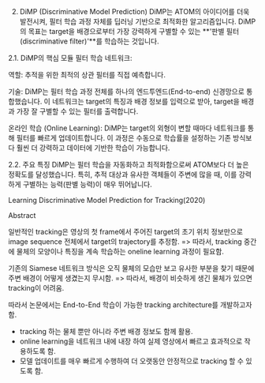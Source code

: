 2. DiMP (Discriminative Model Prediction)
DiMP는 ATOM의 아이디어를 더욱 발전시켜, 필터 학습 과정 자체를 딥러닝 기반으로 최적화한 알고리즘입니다. DiMP의 목표는 target을 배경으로부터 가장 강력하게 구별할 수 있는 **'판별 필터(discriminative filter)'**를 학습하는 것입니다.

2.1. DiMP의 핵심 모듈
필터 학습 네트워크:

역할: 추적을 위한 최적의 상관 필터를 직접 예측합니다.

기술: DiMP는 필터 학습 과정 전체를 하나의 엔드투엔드(End-to-end) 신경망으로 통합했습니다. 이 네트워크는 target의 특징과 배경 정보를 입력으로 받아, target을 배경과 가장 잘 구별할 수 있는 필터를 출력합니다.

온라인 학습 (Online Learning): DiMP는 target의 외형이 변할 때마다 네트워크를 통해 필터를 빠르게 업데이트합니다. 이 과정은 수동으로 학습률을 설정하는 기존 방식보다 훨씬 더 강력하고 데이터에 기반한 학습이 가능합니다.

2.2. 주요 특징
DiMP는 필터 학습을 자동화하고 최적화함으로써 ATOM보다 더 높은 정확도를 달성했습니다. 특히, 추적 대상과 유사한 객체들이 주변에 많을 때, 이를 강력하게 구별하는 능력(판별 능력)이 매우 뛰어납니다.

Learning Discriminative Model Prediction for Tracking(2020)

Abstract

일반적인 tracking은 영상의 첫 frame에서 주어진 target의 초기 위치 정보만으로 image sequence 전체에서 target의 trajectory를 추정함.
=> 따라서, tracking 중간에 물체의 모양이나 특징을 계속 학습하는 oneline learning 과정이 필요함.

기존의 Siamese 네트워크 방식은 오직 물체의 모습만 보고 유사한 부분을 찾기 때문에 주변 배경이 어떻게 생겼는지 무시함. 
=> 따라서, 배경이 비슷하게 생긴 물체가 있으면 tracking이 어려움.

따라서 논문에서는 End-to-End 학습이 가능한 tracking architecture를 개발하고자 함.
- tracking 하는 물체 뿐만 아니라 주변 배경 정보도 함께 활용.
- online learning을 네트워크 내에 내장 하여 실제 영상에서 빠르고 효과적으로 작용하도록 함.
- 모델 업데이트를 매우 빠르게 수행하여 더 오랫동안 안정적으로 tracking 할 수 있도록 함.